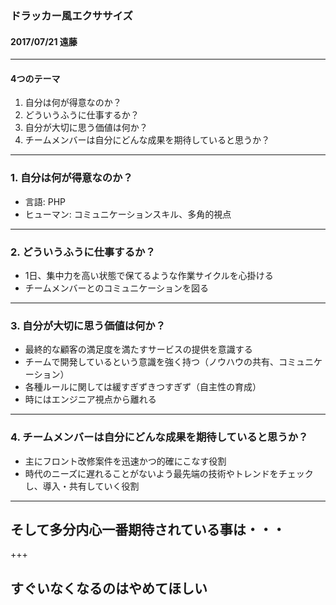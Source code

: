 ### ドラッカー風エクササイズ

####  2017/07/21 遠藤

---

#### 4つのテーマ

1. 自分は何が得意なのか？
2. どういうふうに仕事するか？
3. 自分が大切に思う価値は何か？
4. チームメンバーは自分にどんな成果を期待していると思うか？

---

### 1. 自分は何が得意なのか？

- 言語: PHP
- ヒューマン: コミュニケーションスキル、多角的視点

---

### 2. どういうふうに仕事するか？

- 1日、集中力を高い状態で保てるような作業サイクルを心掛ける
- チームメンバーとのコミュニケーションを図る

---

### 3. 自分が大切に思う価値は何か？

- 最終的な顧客の満足度を満たすサービスの提供を意識する
- チームで開発しているという意識を強く持つ（ノウハウの共有、コミュニケーション）
- 各種ルールに関しては緩すぎずきつすぎず（自主性の育成）
- 時にはエンジニア視点から離れる

---

### 4. チームメンバーは自分にどんな成果を期待していると思うか？

- 主にフロント改修案件を迅速かつ的確にこなす役割
- 時代のニーズに遅れることがないよう最先端の技術やトレンドをチェックし、導入・共有していく役割

---

## そして多分内心一番期待されている事は・・・

+++

## すぐいなくなるのはやめてほしい